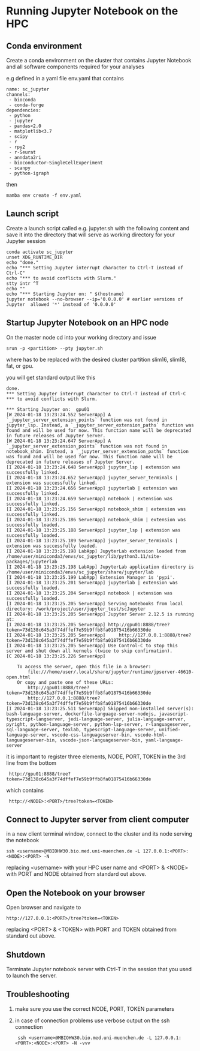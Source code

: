 # Running Jupyter Notebook on the HPC

## Conda environment

Create a conda environment on the cluster that contains Jupyter Notebook and all software components required for your analyses

e.g defined in a yaml file env.yaml that contains

	name: sc_jupyter
	channels:
 	 - bioconda
 	 - conda-forge
	dependencies:
 	 - python
  	 - jupyter
  	 - pandas<2.0
  	 - matplotlib<3.7
  	 - scipy
  	 - r
  	 - rpy2
  	 - r-Seurat
  	 - anndata2ri
  	 - bioconductor-SingleCellExperiment
  	 - scanpy
  	 - python-igraph

then

	mamba env create -f env.yaml

## Launch script

Create a launch script called e.g. jupyter.sh with the following content and save it into the directory that will serve as working directory for your Jupyter session

	conda activate sc_jupyter
	unset XDG_RUNTIME_DIR
	echo "done."
	echo "*** Setting Jupyter interrupt character to Ctrl-T instead of Ctrl-C"
	echo "*** to avoid conflicts with Slurm."
	stty intr ^T
	echo ""
	echo "*** Starting Jupyter on: " $(hostname)
	jupyter notebook --no-browser --ip='0.0.0.0' # earlier versions of Jupyter 	allowed '*' instead of '0.0.0.0'

## Startup Jupyter Notebook on an HPC node

On the master node cd into your working directory and issue

	srun -p <partition> --pty jupyter.sh

where <partition> has to be replaced with the desired cluster partition slim16, slim18, fat, or gpu.

you will get standard output like this

	done.	
	*** Setting Jupyter interrupt character to Ctrl-T instead of Ctrl-C
	*** to avoid conflicts with Slurm.
		
	*** Starting Jupyter on:  gpu01
	[W 2024-01-18 13:23:24.552 ServerApp] A `_jupyter_server_extension_points` function was not found in jupyter_lsp. Instead, a `_jupyter_server_extension_paths` function was found and will be used for now. This function name will be deprecated in future releases of Jupyter Server.
	[W 2024-01-18 13:23:24.647 ServerApp] A `_jupyter_server_extension_points` function was not found in notebook_shim. Instead, a `_jupyter_server_extension_paths` function was found and will be used for now. This function name will be deprecated in future releases of Jupyter Server.
	[I 2024-01-18 13:23:24.648 ServerApp] jupyter_lsp | extension was successfully linked.
	[I 2024-01-18 13:23:24.652 ServerApp] jupyter_server_terminals | extension was successfully linked.
	[I 2024-01-18 13:23:24.656 ServerApp] jupyterlab | extension was successfully linked.
	[I 2024-01-18 13:23:24.659 ServerApp] notebook | extension was successfully linked.
	[I 2024-01-18 13:23:25.156 ServerApp] notebook_shim | extension was successfully linked.
	[I 2024-01-18 13:23:25.186 ServerApp] notebook_shim | extension was successfully loaded.
	[I 2024-01-18 13:23:25.188 ServerApp] jupyter_lsp | extension was successfully loaded.
	[I 2024-01-18 13:23:25.189 ServerApp] jupyter_server_terminals | extension was successfully loaded.
	[I 2024-01-18 13:23:25.198 LabApp] JupyterLab extension loaded from /home/user/miniconda3/envs/sc_jupyter/lib/python3.11/site-packages/jupyterlab
	[I 2024-01-18 13:23:25.198 LabApp] JupyterLab application directory is /home/user/miniconda3/envs/sc_jupyter/share/jupyter/lab
	[I 2024-01-18 13:23:25.199 LabApp] Extension Manager is 'pypi'.
	[I 2024-01-18 13:23:25.201 ServerApp] jupyterlab | extension was successfully loaded.
	[I 2024-01-18 13:23:25.204 ServerApp] notebook | extension was successfully loaded.
	[I 2024-01-18 13:23:25.205 ServerApp] Serving notebooks from local directory: /work/project/user/jupyter_test/scJupyter
	[I 2024-01-18 13:23:25.205 ServerApp] Jupyter Server 2.12.5 is running at:
	[I 2024-01-18 13:23:25.205 ServerApp] http://gpu01:8888/tree?token=73d138c645a3f74dffef7e59b9ffb8fa01875416b66330de
	[I 2024-01-18 13:23:25.205 ServerApp]     http://127.0.0.1:8888/tree?token=73d138c645a3f74dffef7e59b9ffb8fa01875416b66330de
	[I 2024-01-18 13:23:25.205 ServerApp] Use Control-C to stop this server and shut down all kernels (twice to skip confirmation).
	[C 2024-01-18 13:23:25.226 ServerApp] 
	    
	    To access the server, open this file in a browser:
	        file:///home/user/.local/share/jupyter/runtime/jpserver-46610-open.html
	    Or copy and paste one of these URLs:
	        http://gpu01:8888/tree?token=73d138c645a3f74dffef7e59b9ffb8fa01875416b66330de
	        http://127.0.0.1:8888/tree?token=73d138c645a3f74dffef7e59b9ffb8fa01875416b66330de
	[I 2024-01-18 13:23:25.511 ServerApp] Skipped non-installed server(s): bash-language-server, dockerfile-language-server-nodejs, javascript-typescript-langserver, jedi-language-server, julia-language-server, pyright, python-language-server, python-lsp-server, r-languageserver, sql-language-server, texlab, typescript-language-server, unified-language-server, vscode-css-languageserver-bin, vscode-html-languageserver-bin, vscode-json-languageserver-bin, yaml-language-server

it is important to register three elements, NODE, PORT, TOKEN in the 3rd line from the bottom

	 http://gpu01:8888/tree?token=73d138c645a3f74dffef7e59b9ffb8fa01875416b66330de
 
which contains
 
 	 http://<NODE>:<PORT>/tree?token=<TOKEN>
	 

## Connect to Jupyter server from client computer

in a new client terminal window, connect to the cluster and its node serving the notebook 

	ssh <username>@MBIOHW30.bio.med.uni-muenchen.de -L 127.0.0.1:<PORT>:<NODE>:<PORT> -N
	
replacing \<username> with your HPC user name and \<PORT> & \<NODE> with PORT and NODE obtained from standard out above.

## Open the Notebook on your browser

Open browser and navigate to

	http://127.0.0.1:<PORT>/tree?token=<TOKEN>

replacing \<PORT> & \<TOKEN> with PORT and TOKEN obtained from standard out above.

## Shutdown

Terminate Jupyter notebook server with Ctrl-T in the session that you used to launch the server.

## Troubleshooting

1. make sure you use the correct NODE, PORT, TOKEN parameters

2. in case of connection problems use verbose output on the ssh connection 

		ssh <username>@MBIOHW30.bio.med.uni-muenchen.de -L 127.0.0.1:<PORT>:<NODE>:<PORT> -N -vvv
